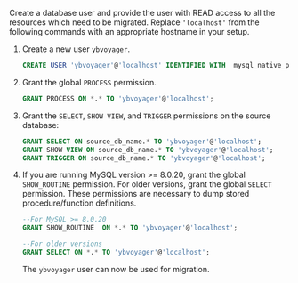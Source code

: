 <!--
+++
private=true
+++
-->

Create a database user and provide the user with READ access to all the resources which need to be migrated. Replace `'localhost'` from the following commands with an appropriate hostname in your setup.

1. Create a new user `ybvoyager`.

   ```sql
   CREATE USER 'ybvoyager'@'localhost' IDENTIFIED WITH  mysql_native_password BY 'Password#123';
   ```

1. Grant the global `PROCESS` permission.

   ```sql
   GRANT PROCESS ON *.* TO 'ybvoyager'@'localhost';
   ```

1. Grant the `SELECT`, `SHOW VIEW`, and `TRIGGER` permissions on the source database:

   ```sql
   GRANT SELECT ON source_db_name.* TO 'ybvoyager'@'localhost';
   GRANT SHOW VIEW ON source_db_name.* TO 'ybvoyager'@'localhost';
   GRANT TRIGGER ON source_db_name.* TO 'ybvoyager'@'localhost';
   ```

1. If you are running MySQL version >= 8.0.20, grant the global `SHOW_ROUTINE` permission. For older versions, grant the global `SELECT` permission. These permissions are necessary to dump stored procedure/function definitions.

   ```sql
   --For MySQL >= 8.0.20
   GRANT SHOW_ROUTINE  ON *.* TO 'ybvoyager'@'localhost';
   ```

   ```sql
   --For older versions
   GRANT SELECT ON *.* TO 'ybvoyager'@'localhost';
   ```

   The `ybvoyager` user can now be used for migration.
